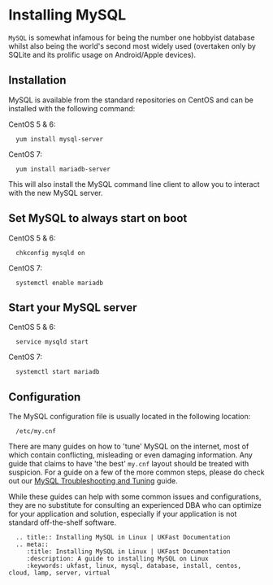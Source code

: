 # Installing MySQL

`MySQL` is somewhat infamous for being the number one hobbyist database whilst also being the world's second most widely used (overtaken only by SQLite and its prolific usage on Android/Apple devices).

## Installation

MySQL is available from the standard repositories on CentOS and can be installed with the following command:

CentOS 5 & 6:

```console
  yum install mysql-server
```

CentOS 7:

```console
  yum install mariadb-server
```

This will also install the MySQL command line client to allow you to interact with the new MySQL server.

## Set MySQL to always start on boot

CentOS 5 & 6:

```console
  chkconfig mysqld on
```

CentOS 7:

```console
  systemctl enable mariadb
```

## Start your MySQL server

CentOS 5 & 6:

```console
  service mysqld start
```

CentOS 7:

```console
  systemctl start mariadb
```

## Configuration

The MySQL configuration file is usually located in the following location:

```console
  /etc/my.cnf
```

There are many guides on how to 'tune' MySQL on the internet, most of which contain conflicting, misleading or even damaging information. Any guide that claims to have 'the best' `my.cnf` layout should be treated with suspicion. For a guide on a few of the more common steps, please do check out our [MySQL Troubleshooting and Tuning](/operatingsystems/linux/mysql/troubleshooting.html) guide.

While these guides can help with some common issues and configurations, they are no substitute for consulting an experienced DBA who can optimize for your application and solution, especially if your application is not standard off-the-shelf software.

```eval_rst
  .. title:: Installing MySQL in Linux | UKFast Documentation
  .. meta::
     :title: Installing MySQL in Linux | UKFast Documentation
     :description: A guide to installing MySQL on Linux
     :keywords: ukfast, linux, mysql, database, install, centos, cloud, lamp, server, virtual
